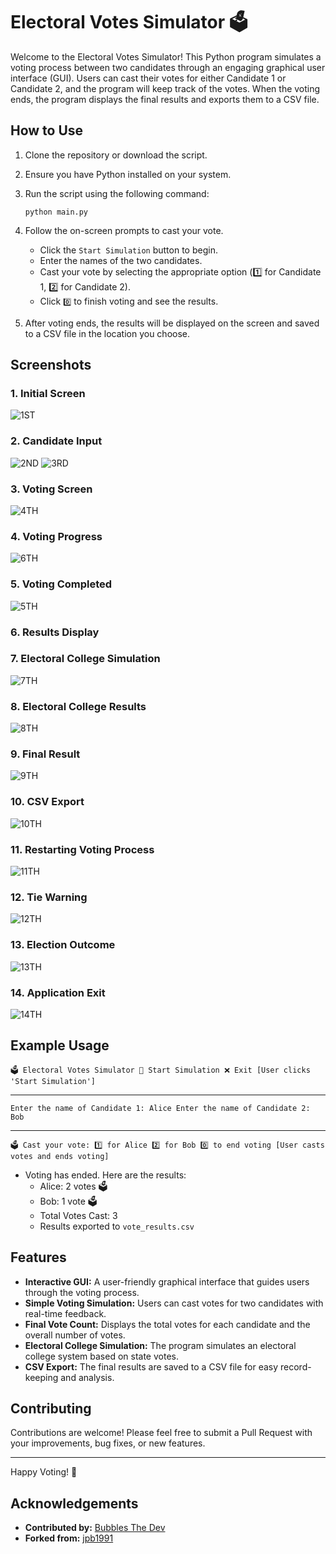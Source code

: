 # Electoral Votes Simulator 🗳️

Welcome to the Electoral Votes Simulator! This Python program simulates a voting process between two candidates through an engaging graphical user interface (GUI). Users can cast their votes for either Candidate 1 or Candidate 2, and the program will keep track of the votes. When the voting ends, the program displays the final results and exports them to a CSV file.

## How to Use

1. Clone the repository or download the script.
2. Ensure you have Python installed on your system.
3. Run the script using the following command:

    ```
    python main.py
    ```

4. Follow the on-screen prompts to cast your vote.

    - Click the `Start Simulation` button to begin.
    - Enter the names of the two candidates.
    - Cast your vote by selecting the appropriate option (1️⃣ for Candidate 1, 2️⃣ for Candidate 2).
    - Click `0️⃣` to finish voting and see the results.

5. After voting ends, the results will be displayed on the screen and saved to a CSV file in the location you choose.


## Screenshots

### 1. Initial Screen
![1ST](https://github.com/KernFerm/electoral-vote-simulator/blob/main/screenshots/1ST.png)

### 2. Candidate Input
![2ND](https://github.com/KernFerm/electoral-vote-simulator/blob/main/screenshots/2ND.png)
![3RD](https://github.com/KernFerm/electoral-vote-simulator/blob/main/screenshots/3RD.png)
### 3. Voting Screen
![4TH](https://github.com/KernFerm/electoral-vote-simulator/blob/main/screenshots/4TH.png)

### 4. Voting Progress
![6TH](https://github.com/KernFerm/electoral-vote-simulator/blob/main/screenshots/6TH.png)

### 5. Voting Completed
![5TH](https://github.com/KernFerm/electoral-vote-simulator/blob/main/screenshots/5TH.png)

### 6. Results Display


### 7. Electoral College Simulation
![7TH](https://github.com/KernFerm/electoral-vote-simulator/blob/main/screenshots/7TH.png)

### 8. Electoral College Results
![8TH](https://github.com/KernFerm/electoral-vote-simulator/blob/main/screenshots/8TH.png)

### 9. Final Result
![9TH](https://github.com/KernFerm/electoral-vote-simulator/blob/main/screenshots/9TH.png)

### 10. CSV Export
![10TH](https://github.com/KernFerm/electoral-vote-simulator/blob/main/screenshots/10TH.png)

### 11. Restarting Voting Process
![11TH](https://github.com/KernFerm/electoral-vote-simulator/blob/main/screenshots/11TH.png)

### 12. Tie Warning
![12TH](https://github.com/KernFerm/electoral-vote-simulator/blob/main/screenshots/12TH.png)

### 13. Election Outcome
![13TH](https://github.com/KernFerm/electoral-vote-simulator/blob/main/screenshots/13TH.png)

### 14. Application Exit
![14TH](https://github.com/KernFerm/electoral-vote-simulator/blob/main/screenshots/14TH.png)



## Example Usage

```
🗳️ Electoral Votes Simulator 🏁 Start Simulation ❌ Exit [User clicks 'Start Simulation']
```
----
```
Enter the name of Candidate 1: Alice Enter the name of Candidate 2: Bob
```
----
```
🗳️ Cast your vote: 1️⃣ for Alice 2️⃣ for Bob 0️⃣ to end voting [User casts votes and ends voting]
```


- Voting has ended. Here are the results:
  - Alice: 2 votes 🗳️ 
  - Bob: 1 vote 🗳️ 
  - Total Votes Cast: 3 
  - Results exported to `vote_results.csv`

## Features

- **Interactive GUI:** A user-friendly graphical interface that guides users through the voting process.
- **Simple Voting Simulation:** Users can cast votes for two candidates with real-time feedback.
- **Final Vote Count:** Displays the total votes for each candidate and the overall number of votes.
- **Electoral College Simulation:** The program simulates an electoral college system based on state votes.
- **CSV Export:** The final results are saved to a CSV file for easy record-keeping and analysis.

## Contributing

Contributions are welcome! Please feel free to submit a Pull Request with your improvements, bug fixes, or new features.

---

Happy Voting! 🎉

## Acknowledgements 

- **Contributed by:** [Bubbles The Dev](https://github.com/kernferm)
- **Forked from:** [jpb1991](https://github.com/jpb1991)
